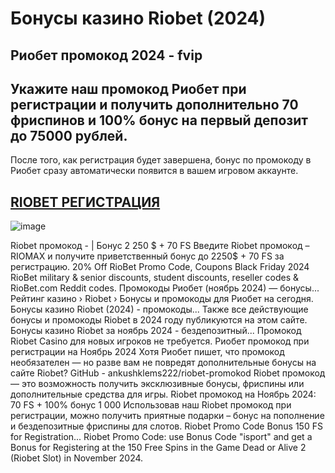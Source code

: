 # Бонусы казино Riobet (2024)

## Риобет промокод 2024 - fvip
## Укажите наш промокод Риобет при регистрации и получить дополнительно 70 фриспинов и 100% бонус на первый депозит до 75000 рублей.

После того, как регистрация будет завершена, бонус по промокоду в Риобет сразу автоматически появится в вашем игровом аккаунте.

## [RIOBET РЕГИСТРАЦИЯ](https://linksc.ru/riobet-com)

![image](https://github.com/user-attachments/assets/8ee4409d-64e7-4bb0-a188-73162b8c1dff)


Riobet промокод - | Бонус 2 250 $ + 70 FS Введите Riobet промокод – RIOMAX и получите приветственный бонус до 2250$ + 70 FS за регистрацию.
20% Off RioBet Promo Code, Coupons Black Friday 2024
RioBet military & senior discounts, student discounts, reseller codes & RioBet.com Reddit codes.
Промокоды Риобет (ноябрь 2024) — бонусы...
Рейтинг казино › Riobet › Бонусы и промокоды для Риобет на сегодня.
Бонусы казино Riobet (2024) - промокоды...
Также все действующие бонусы и промокоды Riobet в 2024 году публикуются на этом сайте.
Бонусы казино Riobet за ноябрь 2024 - бездепозитный...
Промокод Riobet Casino для новых игроков не требуется.
Риобет промокод при регистрации на Ноябрь 2024
Хотя Риобет пишет, что промокод необязателен — но разве вам не повредят дополнительные бонусы на сайте Riobet?
GitHub - ankushklems222/riobet-promokod
Riobet промокод — это возможность получить эксклюзивные бонусы, фриспины или дополнительные средства для игры.
Riobet промокод на Ноябрь 2024: 70 FS + 100% бонус 1 000
Использовав наш Riobet промокод при регистрации, можно получить приятные подарки – бонус на пополнение и бездепозитные фриспины для слотов.
Riobet Promo Code Bonus 150 FS for Registration...
Riobet Promo Code: use Bonus Code "isport" and get a Bonus for Registering at the 150 Free Spins in the Game Dead or Alive 2 (Riobet Slot) in November 2024.
